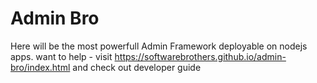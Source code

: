 # Admin Bro

Here will be the most powerfull Admin Framework deployable on nodejs apps.
want to help - visit https://softwarebrothers.github.io/admin-bro/index.html and check out developer guide